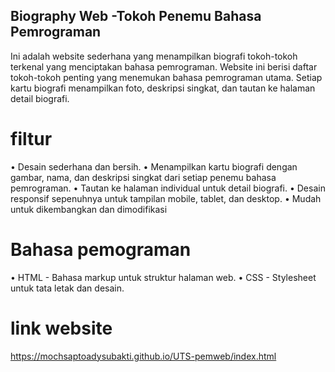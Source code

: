 ## Biography Web -Tokoh Penemu Bahasa Pemrograman ##

Ini adalah website sederhana yang menampilkan biografi tokoh-tokoh terkenal yang menciptakan bahasa pemrograman. Website ini berisi daftar tokoh-tokoh penting yang menemukan bahasa pemrograman utama. Setiap kartu biografi menampilkan foto, deskripsi singkat, dan tautan ke halaman detail biografi.

# filtur #

•	Desain sederhana dan bersih.
•	Menampilkan kartu biografi dengan gambar, nama, dan deskripsi singkat dari setiap penemu bahasa pemrograman.
•	Tautan ke halaman individual untuk detail biografi.
•	Desain responsif sepenuhnya untuk tampilan mobile, tablet, dan desktop.
•	Mudah untuk dikembangkan dan dimodifikasi


# Bahasa pemograman #

•	HTML - Bahasa markup untuk struktur halaman web.
•	CSS - Stylesheet untuk tata letak dan desain.

# link website #
https://mochsaptoadysubakti.github.io/UTS-pemweb/index.html
